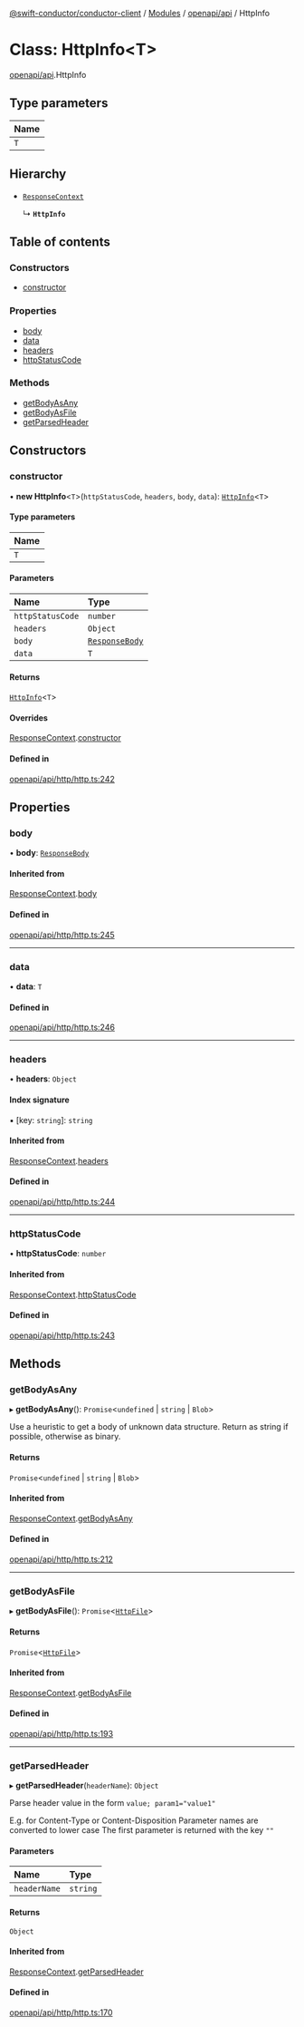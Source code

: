 [@swift-conductor/conductor-client](../README.md) / [Modules](../modules.md) / [openapi/api](../modules/openapi_api.md) / HttpInfo

# Class: HttpInfo\<T\>

[openapi/api](../modules/openapi_api.md).HttpInfo

## Type parameters

| Name |
| :------ |
| `T` |

## Hierarchy

- [`ResponseContext`](openapi_api.ResponseContext.md)

  ↳ **`HttpInfo`**

## Table of contents

### Constructors

- [constructor](openapi_api.HttpInfo.md#constructor)

### Properties

- [body](openapi_api.HttpInfo.md#body)
- [data](openapi_api.HttpInfo.md#data)
- [headers](openapi_api.HttpInfo.md#headers)
- [httpStatusCode](openapi_api.HttpInfo.md#httpstatuscode)

### Methods

- [getBodyAsAny](openapi_api.HttpInfo.md#getbodyasany)
- [getBodyAsFile](openapi_api.HttpInfo.md#getbodyasfile)
- [getParsedHeader](openapi_api.HttpInfo.md#getparsedheader)

## Constructors

### constructor

• **new HttpInfo**\<`T`\>(`httpStatusCode`, `headers`, `body`, `data`): [`HttpInfo`](openapi_api.HttpInfo.md)\<`T`\>

#### Type parameters

| Name |
| :------ |
| `T` |

#### Parameters

| Name | Type |
| :------ | :------ |
| `httpStatusCode` | `number` |
| `headers` | `Object` |
| `body` | [`ResponseBody`](../interfaces/openapi_api.ResponseBody.md) |
| `data` | `T` |

#### Returns

[`HttpInfo`](openapi_api.HttpInfo.md)\<`T`\>

#### Overrides

[ResponseContext](openapi_api.ResponseContext.md).[constructor](openapi_api.ResponseContext.md#constructor)

#### Defined in

[openapi/api/http/http.ts:242](https://github.com/swift-conductor/conductor-client-typescript/blob/d61717b/openapi/api/http/http.ts#L242)

## Properties

### body

• **body**: [`ResponseBody`](../interfaces/openapi_api.ResponseBody.md)

#### Inherited from

[ResponseContext](openapi_api.ResponseContext.md).[body](openapi_api.ResponseContext.md#body)

#### Defined in

[openapi/api/http/http.ts:245](https://github.com/swift-conductor/conductor-client-typescript/blob/d61717b/openapi/api/http/http.ts#L245)

___

### data

• **data**: `T`

#### Defined in

[openapi/api/http/http.ts:246](https://github.com/swift-conductor/conductor-client-typescript/blob/d61717b/openapi/api/http/http.ts#L246)

___

### headers

• **headers**: `Object`

#### Index signature

▪ [key: `string`]: `string`

#### Inherited from

[ResponseContext](openapi_api.ResponseContext.md).[headers](openapi_api.ResponseContext.md#headers)

#### Defined in

[openapi/api/http/http.ts:244](https://github.com/swift-conductor/conductor-client-typescript/blob/d61717b/openapi/api/http/http.ts#L244)

___

### httpStatusCode

• **httpStatusCode**: `number`

#### Inherited from

[ResponseContext](openapi_api.ResponseContext.md).[httpStatusCode](openapi_api.ResponseContext.md#httpstatuscode)

#### Defined in

[openapi/api/http/http.ts:243](https://github.com/swift-conductor/conductor-client-typescript/blob/d61717b/openapi/api/http/http.ts#L243)

## Methods

### getBodyAsAny

▸ **getBodyAsAny**(): `Promise`\<`undefined` \| `string` \| `Blob`\>

Use a heuristic to get a body of unknown data structure.
Return as string if possible, otherwise as binary.

#### Returns

`Promise`\<`undefined` \| `string` \| `Blob`\>

#### Inherited from

[ResponseContext](openapi_api.ResponseContext.md).[getBodyAsAny](openapi_api.ResponseContext.md#getbodyasany)

#### Defined in

[openapi/api/http/http.ts:212](https://github.com/swift-conductor/conductor-client-typescript/blob/d61717b/openapi/api/http/http.ts#L212)

___

### getBodyAsFile

▸ **getBodyAsFile**(): `Promise`\<[`HttpFile`](../modules/openapi_api.md#httpfile)\>

#### Returns

`Promise`\<[`HttpFile`](../modules/openapi_api.md#httpfile)\>

#### Inherited from

[ResponseContext](openapi_api.ResponseContext.md).[getBodyAsFile](openapi_api.ResponseContext.md#getbodyasfile)

#### Defined in

[openapi/api/http/http.ts:193](https://github.com/swift-conductor/conductor-client-typescript/blob/d61717b/openapi/api/http/http.ts#L193)

___

### getParsedHeader

▸ **getParsedHeader**(`headerName`): `Object`

Parse header value in the form `value; param1="value1"`

E.g. for Content-Type or Content-Disposition
Parameter names are converted to lower case
The first parameter is returned with the key `""`

#### Parameters

| Name | Type |
| :------ | :------ |
| `headerName` | `string` |

#### Returns

`Object`

#### Inherited from

[ResponseContext](openapi_api.ResponseContext.md).[getParsedHeader](openapi_api.ResponseContext.md#getparsedheader)

#### Defined in

[openapi/api/http/http.ts:170](https://github.com/swift-conductor/conductor-client-typescript/blob/d61717b/openapi/api/http/http.ts#L170)
